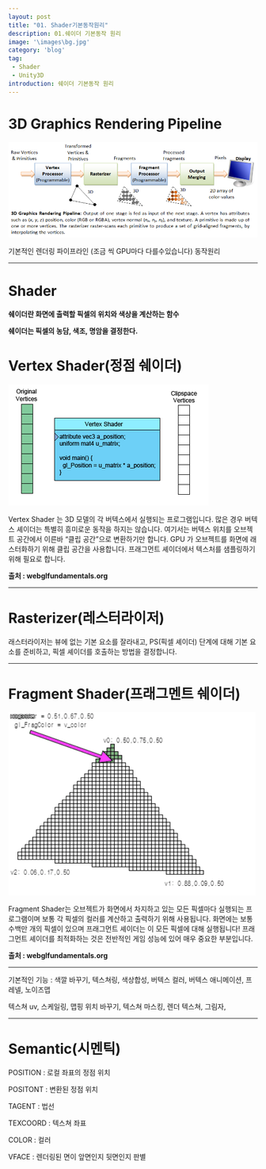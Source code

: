 ```yaml
---
layout: post
title: "01. Shader기본동작원리"
description: 01.쉐이더 기본동작 원리
image: '\images\bg.jpg'
category: 'blog'
tag:
 - Shader
 - Unity3D
introduction: 쉐이더 기본동작 원리
---
```


# 3D Graphics Rendering Pipeline

![pipeline](\images\pipeline.png)

기본적인 렌더링 파이프라인 (조금 씩 GPU마다 다를수있습니다)  동작원리

------



# Shader

**쉐이더란 화면에 출력할 픽셀의 위치와 색상을 계산하는 함수**

**쉐이더는 픽셀의 농담, 색조, 명암을 결정한다.**





# Vertex Shader(정점 쉐이더)



![vertex-shader-anim](\images\vertex-shader-anim.gif)

Vertex Shader 는 3D 모델의 각 버텍스에서 실행되는 프로그램입니다. 많은 경우 버텍스 셰이더는 특별히 흥미로운 동작을 하지는 않습니다. 여기서는 버텍스 위치를 오브젝트 공간에서 이른바 “클립 공간”으로 변환하기만 합니다. GPU 가 오브젝트를 화면에 래스터화하기 위해 클립 공간을 사용합니다. 프래그먼트 셰이더에서 텍스처를 샘플링하기 위해 필요로 합니다.

**출처 : webglfundamentals.org**

------





# Rasterizer(레스터라이저)

래스터라이저는 뷰에 없는 기본 요소를 잘라내고, PS(픽셀 셰이더) 단계에 대해 기본 요소를 준비하고, 픽셀 셰이더를 호출하는 방법을 결정합니다.

------





# Fragment Shader(프래그멘트 쉐이더)

![fragmentAnim](\images\fragmentAnim.gif)

Fragment Shader는 오브젝트가 화면에서 차지하고 있는 모든 픽셀마다 실행되는 프로그램이며 보통 각 픽셀의 컬러를 계산하고 출력하기 위해 사용됩니다. 화면에는 보통 수백만 개의 픽셀이 있으며 프래그먼트 셰이더는 이 모든 픽셀에 대해 실행됩니다! 프래그먼트 셰이더를 최적화하는 것은 전반적인 게임 성능에 있어 매우 중요한 부분입니다.

**출처 : webglfundamentals.org**

------





기본적인 기능 : 색깔 바꾸기, 텍스쳐링,  색상합성,  버텍스 컬러, 버텍스 애니메이션,  프레넬,  노이즈맵

텍스쳐 uv,  스케일링,  맵핑 위치 바꾸기, 텍스쳐 마스킹,  렌더 텍스쳐, 그림자, 

------





# Semantic(시멘틱)



POSITION : 로컬 좌표의  정점 위치

POSITONT : 변환된 정점 위치

TAGENT : 법선

TEXCOORD : 텍스쳐 좌표

COLOR :  컬러

VFACE : 렌더링된 면이 앞면인지 뒷면인지 판별
